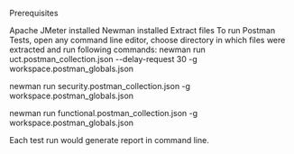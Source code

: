 Prerequisites

Apache JMeter installed
Newman installed
Extract files
To run Postman Tests, open any command line editor, choose directory in which files were extracted and run following commands:
newman run uct.postman_collection.json --delay-request 30 -g workspace.postman_globals.json

newman run security.postman_collection.json -g workspace.postman_globals.json

newman run functional.postman_collection.json -g workspace.postman_globals.json

Each test run would generate report in command line.
